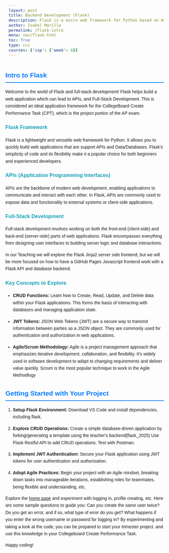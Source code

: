 ```yaml
---
layout: post
title: Backend Development (Flask)
description: Flask is a micro web framework for Python based on Werkzeug, Jinja 2 and good intentions.
author: Isabel Marilla
permalink: /flask-intro
menu: nav/flask.html
toc: True
type: ccc
courses: {'csp': {'week': 6}}
---
```


<style>
  body {
    font-family: Arial, sans-serif;
    line-height: 1.6;
    margin: 20px;
  }

  h2 {
    color: #007bff;
    border-bottom: 2px solid #007bff;
    padding-bottom: 5px;
  }

  h3 {
    color: #17a2b8;
    margin-top: 20px;
  }

  ul {
    margin-bottom: 20px;
  }

  li {
    margin-bottom: 10px;
  }

  code {
    background-color: #f8f9fa;
    padding: 2px 5px;
    border-radius: 3px;
    font-size: 0.9em;
  }

  pre {
    background-color: #f8f9fa;
    padding: 10px;
    border-radius: 5px;
    margin: 15px 0;
    white-space: pre-wrap;
  }

  table {
    width: 100%;
    margin-bottom: 20px;
    border-collapse: collapse;
  }

  th, td {
    border: 1px solid #ddd;
    padding: 8px;
    text-align: left;
  }

  th {
    background-color: #f2f2f2;
  }

  td {
    background-color: #fff;
  }

  .key-concepts {
    background-color: #f8f9fa;
    padding: 15px;
    border-radius: 5px;
    margin-bottom: 20px;
  }
</style>

## Intro to Flask

Welcome to the world of Flask and full-stack development!  Flask helps build a web application which can lead to APIs, and Full-Stack Development. This is considered an ideal application framework for the CollegeBoard Create Performance Task (CPT), which is the project portion of the AP exam.

### Flask Framework

Flask is a lightweight and versatile web framework for Python. It allows you to quickly build web applications that are support APIs and Data/Databases.  Flask's simplicity of code and its flexibility make it a popular choice for both beginners and experienced developers.

### APIs (Application Programming Interfaces)

APIs are the backbone of modern web development, enabling applications to communicate and interact with each other. In Flask, APIs are commonly used to expose data and functionality to external systems or client-side applications.

### Full-Stack Development

Full-stack development involves working on both the front-end (client-side) and back-end (server-side) parts of web applications. Flask encompasses everything from designing user interfaces to building server logic and database interactions.  

In our Teaching we will explore the Flask Jinja2 server side frontend, but we will be more focused on how to have a GitHub Pages Javascript frontend work with a Flask API and database backend.

### Key Concepts to Explore

- **CRUD Functions:** Learn how to Create, Read, Update, and Delete data within your Flask applications. This forms the basis of interacting with databases and managing application state.

- **JWT Tokens:** JSON Web Tokens (JWT) are a secure way to transmit information between parties as a JSON object. They are commonly used for authentication and authorization in web applications.

- **Agile/Scrum Methodology:** Agile is a project management approach that emphasizes iterative development, collaboration, and flexibility. It's widely used in software development to adapt to changing requirements and deliver value quickly.  Scrum is the most popular technique to work in the Agile Methodlogy

## Getting Started with Your Project

1. **Setup Flask Environment:** Download VS Code and install dependencies, including flask. 

2. **Explore CRUD Operations:** Create a simple database-driven application by forking/generating a template using the teacher's backend(flask_2025) Use  Flask  Restful API to add CRUD operations. Test with Postman.

3. **Implement JWT Authentication:** Secure your Flask application using JWT tokens for user authentication and authorization.

4. **Adopt Agile Practices:** Begin your project with an Agile mindset, breaking down tasks into manageable iterations, establishing roles for teammates, being flexible and understanding, etc. 



Explore the [home page](https://pages.opencodingsociety.com/) and experiment with  logging in, profile creating,  etc. Here are some sample questions to guide you: Can you create the same user twice? Do you get an error, and if so, what  type  of error do you get? What happens if you enter the wrong username or password for logging in? By experimenting and taking a look at the code, you can be prepared to start your trimester project, and use this knowledge in your Collegeboard Create Performance Task. 

Happy coding!


